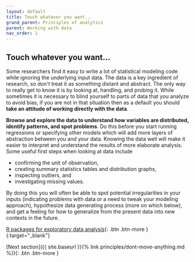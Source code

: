 ```yaml
---
layout: default
title: Touch whatever you want...
grand_parent: Principles of analytics
parent: Working with data
nav_order: 1
---
```


## Touch whatever you want...

Some researchers find it easy to write a lot of statistical modeling code while ignoring the underlying input data. The data is a key ingredient of research, so don't treat it as something distant and abstract. The only way to really get to know it is by looking at, handling, and probing it. While sometimes it is necessary to blind yourself to parts of data that you analyze to avoid bias, if you are not in that situation then as a default you should **take an attitude of working directly with the data**. 

**Browse and explore the data to understand how variables are distributed, identify patterns, and spot problems**. Do this before you start running regressions or specifying other models which will add more layers of abstraction between you and your data. Knowing the data well will make it easier to interpret and understand the results of more elaborate analysis. Some useful first steps when looking at data include 

- confirming the unit of observation, 
- creating summary statistics tables and distribution graphs, 
- inspecting outliers, and 
- investigating missing values.

By doing this you will often be able to spot potential irregularities in your inputs (indicating problems with data or a need to tweak your modeling approach), hypothesize data generating process (more on which below), and get a feeling for how to generalize from the present data into new contexts in the future.

[R packages for exploratory data analysis](https://arxiv.org/pdf/1904.02101.pdf){: .btn .btn-more }{:target="_blank"}


<span class="fs-8">
[Next section]({{ site.baseurl }}{% link principles/dont-move-anything.md %}){: .btn .btn-more }
</span>